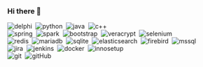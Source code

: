 ### Hi there 👋


![delphi](https://img.shields.io/badge/-Delphi-08AAD7?style=for-the-badge&logo=delphi)&nbsp;
![python](https://img.shields.io/badge/-Python-08AAD7?style=for-the-badge&logo=python)&nbsp;
![java](https://img.shields.io/badge/-Java-08AAD7?style=for-the-badge&logo=java)&nbsp;
![c++](https://img.shields.io/badge/-C++-08AAD7?style=for-the-badge&logo=cplusplus)&nbsp;
<br/>
![spring](https://img.shields.io/badge/-Spring-08AAD7?style=for-the-badge&logo=spring)&nbsp;
![spark](https://img.shields.io/badge/-Spark-08AAD7?style=for-the-badge&logo=spark%20ar)&nbsp;
![bootstrap](https://img.shields.io/badge/-Bootstrap-08AAD7?style=for-the-badge&logo=bootstrap)&nbsp;
![veracrypt](https://img.shields.io/badge/-Veracrypt-08AAD7?style=for-the-badge&logo=veracrypt)&nbsp;
![selenium](https://img.shields.io/badge/-Selenium-08AAD7?style=for-the-badge&logo=selenium)&nbsp;
<br/>
![redis](https://img.shields.io/badge/-Redis-08AAD7?style=for-the-badge&logo=redis)&nbsp;
![mariadb](https://img.shields.io/badge/-Mariadb-08AAD7?style=for-the-badge&logo=mariadb)&nbsp;
![sqlite](https://img.shields.io/badge/-Sqlite-08AAD7?style=for-the-badge&logo=sqlite)&nbsp;
![elasticsearch](https://img.shields.io/badge/-Elasticsearch-08AAD7?style=for-the-badge&logo=elasticsearch)&nbsp;
![firebird](https://img.shields.io/badge/-Firebird-08AAD7?style=for-the-badge&logo=thunderbird)&nbsp;
![mssql](https://img.shields.io/badge/-mssql-08AAD7?style=for-the-badge&logo=MSsql)&nbsp;
<br/>
![jira](https://img.shields.io/badge/-Jira-08AAD7?style=for-the-badge&logo=jira)&nbsp;
![jenkins](https://img.shields.io/badge/-Jenkins-08AAD7?style=for-the-badge&logo=jenkins)&nbsp;
![docker](https://img.shields.io/badge/-Docker-08AAD7?style=for-the-badge&logo=docker)&nbsp;
![innosetup](https://img.shields.io/badge/-Inno%20Setup-08AAD7?style=for-the-badge&logo=inno%20setup)&nbsp;
<br/>
![git](https://img.shields.io/badge/-Git-08AAD7?style=for-the-badge&logo=git)&nbsp;
![gitHub](https://img.shields.io/badge/-GitHub-08AAD7?style=for-the-badge&logo=github)&nbsp;
<br/>


<!--
**lxxxv/lxxxv** is a ✨ _special_ ✨ repository because its `README.md` (this file) appears on your GitHub profile.

Here are some ideas to get you started:

- 🔭 I’m currently working on ...
- 🌱 I’m currently learning ...
- 👯 I’m looking to collaborate on ...
- 🤔 I’m looking for help with ...
- 💬 Ask me about ...
- 📫 How to reach me: ...
- 😄 Pronouns: ...
- ⚡ Fun fact: ...
-->
